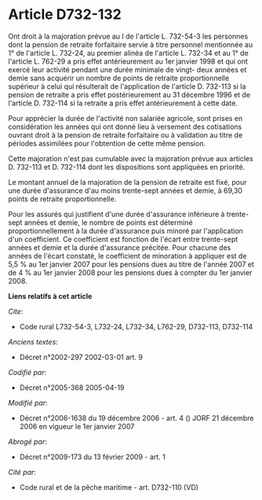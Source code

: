 # Article D732-132

Ont droit à la majoration prévue au I de l'article L. 732-54-3 les personnes dont la pension de retraite forfaitaire servie à
titre personnel mentionnée au 1° de l'article L. 732-24, au premier alinéa de l'article L. 732-34 et au 1° de l'article L.
762-29 a pris effet antérieurement au 1er janvier 1998 et qui ont exercé leur activité pendant une durée minimale de vingt-
deux années et demie sans acquérir un nombre de points de retraite proportionnelle supérieur à celui qui résulterait de
l'application de l'article D. 732-113 si la pension de retraite a pris effet postérieurement au 31 décembre 1996 et de
l'article D. 732-114 si la retraite a pris effet antérieurement à cette date.

Pour apprécier la durée de l'activité non salariée agricole, sont prises en considération les années qui ont donné lieu à
versement des cotisations ouvrant droit à la pension de retraite forfaitaire ou à validation au titre de périodes assimilées
pour l'obtention de cette même pension.

Cette majoration n'est pas cumulable avec la majoration prévue aux articles D. 732-113 et D. 732-114 dont les dispositions
sont appliquées en priorité.

Le montant annuel de la majoration de la pension de retraite est fixé, pour une durée d'assurance d'au moins trente-sept
années et demie, à 69,30 points de retraite proportionnelle.

Pour les assurés qui justifient d'une durée d'assurance inférieure à trente-sept années et demie, le nombre de points est
déterminé proportionnellement à la durée d'assurance puis minoré par l'application d'un coefficient. Ce coefficient est
fonction de l'écart entre trente-sept années et demie et la durée d'assurance précitée. Pour chacune des années de l'écart
constaté, le coefficient de minoration à appliquer est de 5,5 % au 1er janvier 2007 pour les pensions dues au titre de
l'année 2007 et de 4 % au 1er janvier 2008 pour les pensions dues à compter du 1er janvier 2008.

**Liens relatifs à cet article**

_Cite_:

  - Code rural L732-54-3, L732-24, L732-34, L762-29, D732-113, D732-114

_Anciens textes_:

  - Décret n°2002-297 2002-03-01 art. 9

_Codifié par_:

  - Décret n°2005-368 2005-04-19

_Modifié par_:

  - Décret n°2006-1638 du 19 décembre 2006 - art. 4 () JORF 21 décembre 2006 en vigueur  le 1er janvier 2007

_Abrogé par_:

  - Décret n°2009-173 du 13 février 2009 - art. 1

_Cité par_:

  - Code rural et de la pêche maritime - art. D732-110 (VD)
